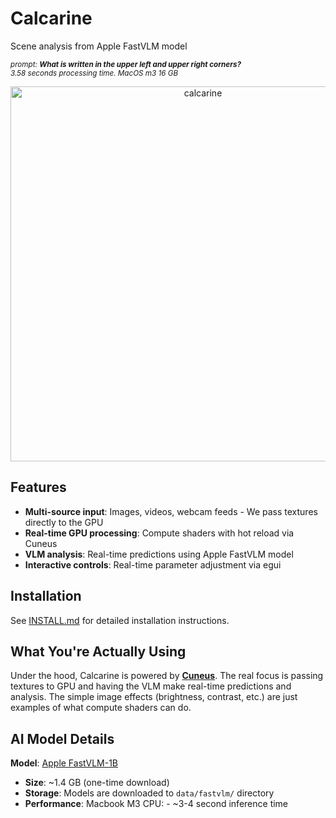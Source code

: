 # Calcarine

Scene analysis from Apple FastVLM model 

<small><em>prompt: **What is written in the upper left and upper right corners?**<br>
3.58 seconds processing time. MacOS m3 16 GB</em></small>

<div align="center">
  <img width="600" alt="calcarine" src="https://github.com/user-attachments/assets/44990581-0312-4237-80ed-623f6000794a" />
</div>



## Features

- **Multi-source input**: Images, videos, webcam feeds - We pass textures directly to the GPU
- **Real-time GPU processing**: Compute shaders with hot reload via Cuneus
- **VLM analysis**: Real-time predictions using Apple FastVLM model 
- **Interactive controls**: Real-time parameter adjustment via egui

## Installation

See [INSTALL.md](INSTALL.md) for detailed installation instructions.

## What You're Actually Using

Under the hood, Calcarine is powered by [**Cuneus**](https://github.com/altunenes/cuneus). The real focus is passing textures to GPU and having the VLM make real-time predictions and analysis. The simple image effects (brightness, contrast, etc.) are just examples of what compute shaders can do.

## AI Model Details

**Model**: [Apple FastVLM-1B](https://huggingface.co/onnx-community/FastVLM-0.5B-ONNX/tree/main)
- **Size**: ~1.4 GB (one-time download)
- **Storage**: Models are downloaded to `data/fastvlm/` directory
- **Performance**: Macbook M3 CPU: - ~3-4 second inference time


